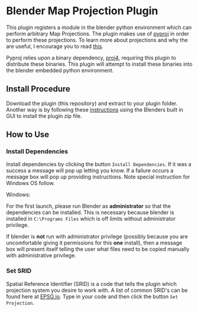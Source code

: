 # Blender Map Projection Plugin

This plugin registers a module in the blender python environment which can perform arbitrary Map Projections. The plugin makes use of [pyproj](https://github.com/jswhit/pyproj) in order to perform these projections. To learn more about projections and why the are useful, I encourage you to read [this](http://desktop.arcgis.com/en/arcmap/10.3/guide-books/map-projections/what-are-map-projections.htm#GUID-57EBA564-3106-4CD0-94AB-FA43C1320523).


Pyproj relies upon a binary dependency, [proj4](http://proj4.org/), requiring this plugin to distribute these binaries. This plugin will attempt to install these binaries into the blender embedded python environment.

## Install Procedure

Download the plugin (this repository) and extract to your plugin folder.  Another way is by following these [instructions](https://blendersensei.com/definitive-guide-to-installing-blender-addons/) using the Blenders built in GUI to install the plugin zip file.


## How to Use

### Install Dependencies

Install dependencies by clicking the button `Install Dependencies`. If it was a success a message will pop up letting you know. If a failure occurs a message box will pop up providing instructions. Note special instruction for Windows OS follow.

Windows:

For the first launch, please run Blender as **administrator** so that the dependencies can be installed. This is necessary because blender is installed in `C:\Programs Files` which is off limits without administrator privilege.

If blender is **not** run with administrator privilege (possibly because you are uncomfortable giving it permissions for this **one** install), then a message box will present itself telling the user what files need to be copied manually with administrative privilege. 

### Set SRID

Spatial Reference Identifier (SRID) is a code that tells the plugin which projection system you desire to work with. A list of common SRID's can be found here at [EPSG.io](http://epsg.io/). Type in your code and then click the button `Set Projection`.







